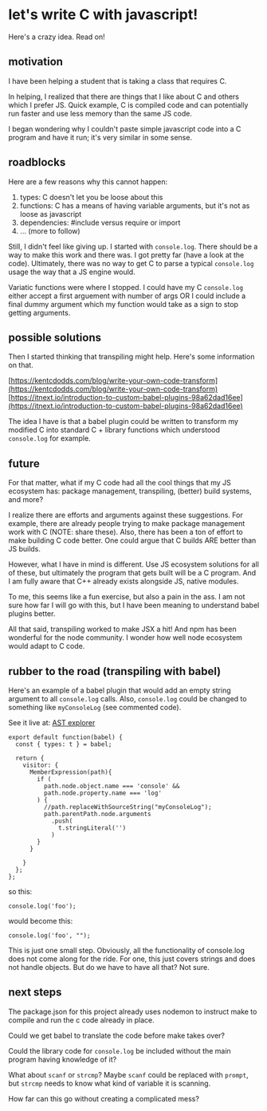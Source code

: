 
# let's write C with javascript!

Here's a crazy idea.  Read on!

## motivation
I have been helping a student that is taking a class that requires C.

In helping, I realized that there are things that I like about C and others which I prefer JS.  Quick example, C is compiled code and can potentially run faster and use less memory than the same JS code.

I began wondering why I couldn't paste simple javascript code into a C program and have it run; it's very similar in some sense.


## roadblocks
Here are a few reasons why this cannot happen:

1) types: C doesn't let you be loose about this
2) functions: C has a means of having variable arguments, but it's not as loose as javascript
3) dependencies: #include versus require or import
3) ... (more to follow)

Still, I didn't feel like giving up.  I started with `console.log`.  There should be a way to make this work and there was.  I got pretty far (have a look at the code).  Ultimately, there was no way to get C to parse a typical `console.log` usage the way that a JS engine would.

Variatic functions were where I stopped.  I could have my C `console.log` either accept a first arguement with number of args OR I could include a final dummy argument which my function would take as a sign to stop getting arguments.


## possible solutions
Then I started thinking that transpiling might help.  Here's some information on that.

[https://kentcdodds.com/blog/write-your-own-code-transform](https://kentcdodds.com/blog/write-your-own-code-transform)
[https://itnext.io/introduction-to-custom-babel-plugins-98a62dad16ee](https://itnext.io/introduction-to-custom-babel-plugins-98a62dad16ee)

The idea I have is that a babel plugin could be written to transform my modified C into standard C + library functions which understood `console.log` for example.


## future
For that matter, what if my C code had all the cool things that my JS ecosystem has: package management, transpiling, (better) build systems, and more? 

I realize there are efforts and arguments against these suggestions.  For example, there are already people trying to make package management work with C (NOTE: share these).  Also, there has been a ton of effort to make building C code better.  One could argue that C builds ARE better than JS builds.  

However, what I have in mind is different.  Use JS ecosystem solutions for all of these, but ultimately the program that gets built will be a C program.  And I am fully aware that C++ already exists alongside JS, native modules.

To me, this seems like a fun exercise, but also a pain in the ass.  I am not sure how far I will go with this, but I have been meaning to understand babel plugins better.

All that said, transpiling worked to make JSX a hit! And npm has been wonderful for the node community.  I wonder how well node ecosystem would adapt to C code.

## rubber to the road (transpiling with babel)

Here's an example of a babel plugin that would add an empty string argument to all `console.log` calls.  Also, `console.log` could be changed to something like `myConsoleLog` (see commented code).

See it live at: [AST explorer](https://astexplorer.net/#/gist/efd7bf03421958d48b76b485df3992e4/aca807a582baec56dde692f69107667ededbbe8a)

```
export default function(babel) {
  const { types: t } = babel;

  return {
    visitor: {
      MemberExpression(path){
        if (
          path.node.object.name === 'console' &&
          path.node.property.name === 'log'
        ) {
          //path.replaceWithSourceString("myConsoleLog");
          path.parentPath.node.arguments
            .push(
              t.stringLiteral('')
            )
        }
      }
      
    }
  };
};
```

so this:
```
console.log('foo');
```

would become this:
```
console.log('foo', "");
```

This is just one small step.  Obviously, all the functionality of console.log does not come along for the ride.  For one, this just covers strings and does not handle objects.  But do we have to have all that?  Not sure.

## next steps

The package.json for this project already uses nodemon to instruct make to compile and run the c code already in place.  

Could we get babel to translate the code before make takes over?

Could the library code for `console.log` be included without the main program having knowledge of it?

What about `scanf` or `strcmp`?  Maybe `scanf` could be replaced with `prompt`, but `strcmp` needs to know what kind of variable it is scanning.

How far can this go without creating a complicated mess?
